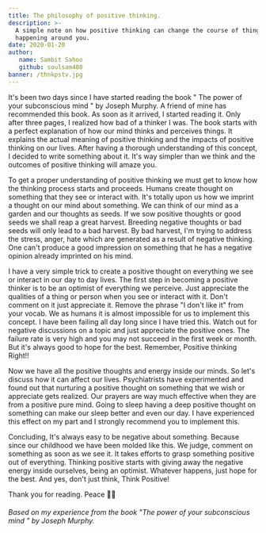 ```yaml
---
title: The philosophy of positive thinking.
description: >-
  A simple note on how positive thinking can change the course of things
  happening around you.
date: 2020-01-20
author: 
   name: Sambit Sahoo
   github: soulsam480 
banner: /thnkpstv.jpg
---
```

It's been two days since I have started reading the book " The power of your subconscious mind " by Joseph Murphy. A friend of mine has recommended this book. As soon as it arrived, I started reading it. Only after three pages, I realized how bad of a thinker I was. The book starts with a perfect explanation of how our mind thinks and perceives things. It explains the actual meaning of positive thinking and the impacts of positive thinking on our lives. After having a thorough understanding of this concept, I decided to write something about it. It's way simpler than we think and the outcomes of positive thinking will amaze you. 

To get a proper understanding of positive thinking we must get to know how the thinking process starts and proceeds. Humans create thought on something that they see or interact with. It's totally upon us how we imprint a thought on our mind about something. We can think of our mind as a garden and our thoughts as seeds. If we sow positive thoughts or good seeds we shall reap a great harvest. Breeding negative thoughts or bad seeds will only lead to a bad harvest. By bad harvest, I'm trying to address the stress, anger, hate which are generated as a result of negative thinking. One can't produce a good impression on something that he has a negative opinion already imprinted on his mind. 

I have a very simple trick to create a positive thought on everything we see or interact in our day to day lives. The first step in becoming a positive thinker is to be an optimist of everything we perceive. Just appreciate the qualities of a thing or person when you see or interact with it. Don't comment on it just appreciate it. Remove the phrase "I don't like it" from your vocab. We as humans it is almost impossible for us to implement this concept. I have been failing all day long since I have tried this. Watch out for negative discussions on a topic and just appreciate the positive ones. The failure rate is very high and you may not succeed in the first week or month. But it's always good to hope for the best. Remember, Positive thinking Right!! 

Now we have all the positive thoughts and energy inside our minds. So let's discuss how it can affect our lives. Psychiatrists have experimented and found out that nurturing a positive thought on something that we wish or appreciate gets realized. Our prayers are way much effective when they are from a positive pure mind. Going to sleep having a deep positive thought on something can make our sleep better and even our day. I have experienced this effect on my part and I strongly recommend you to implement this. 

Concluding, It's always easy to be negative about something. Because since our childhood we have been molded like this. We judge, comment on something as soon as we see it. It takes efforts to grasp something positive out of everything. Thinking positive starts with giving away the negative energy inside ourselves, being an optimist. Whatever happens, just hope for the best. And yes, don't just think, Think Positive!

Thank you for reading. Peace 🤘🤘



###### Based on my experience from the book "The power of your subconscious mind " by Joseph Murphy.
